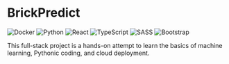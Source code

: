 # BrickPredict
![Docker](https://img.shields.io/badge/Docker-2CA5E0?style=for-the-badge&logo=docker&logoColor=white) ![Python](https://img.shields.io/badge/Python-FFD43B?style=for-the-badge&logo=python&logoColor=blue) ![React](https://img.shields.io/badge/react-%2320232a.svg?style=for-the-badge&logo=react&logoColor=%2361DAFB)  ![TypeScript](https://img.shields.io/badge/TypeScript-%233178c6.svg?style=for-the-badge&logo=typescript&logoColor=%23fff) ![SASS](https://img.shields.io/badge/SASS-%23C66395.svg?style=for-the-badge&logo=sass&logoColor=white) ![Bootstrap](https://img.shields.io/badge/bootstrap-%238511FA.svg?style=for-the-badge&logo=bootstrap&logoColor=white)

This full-stack project is a hands-on attempt to learn the basics of machine learning, Pythonic coding, and cloud deployment.
